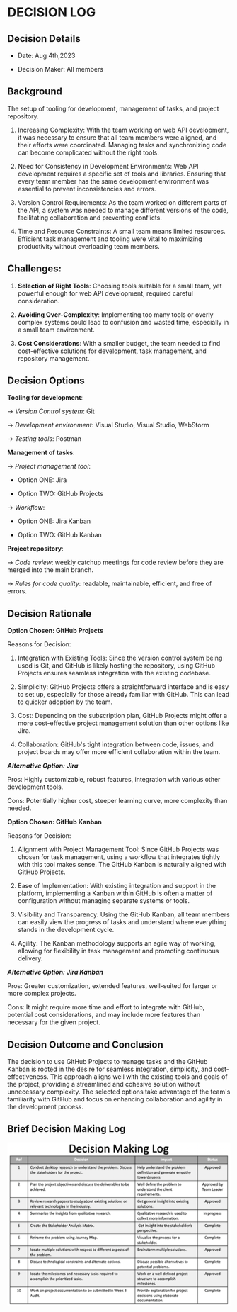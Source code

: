 # DECISION LOG  

## Decision Details  

- Date: Aug 4th,2023 

- Decision Maker: All members 


## Background  
The setup of tooling for development, management of tasks, and project repository.  
1. Increasing Complexity: With the team working on web API development, it was necessary to ensure that all team members were aligned, and their efforts were coordinated. Managing tasks and synchronizing code can become complicated without the right tools. 

2. Need for Consistency in Development Environments: Web API development requires a specific set of tools and libraries. Ensuring that every team member has the same development environment was essential to prevent inconsistencies and errors. 

3. Version Control Requirements: As the team worked on different parts of the API, a system was needed to manage different versions of the code, facilitating collaboration and preventing conflicts. 

4. Time and Resource Constraints: A small team means limited resources. Efficient task management and tooling were vital to maximizing productivity without overloading team members. 

  
## Challenges: 

1. **Selection of Right Tools**: Choosing tools suitable for a small team, yet powerful enough for web API development, required careful consideration. 

2. **Avoiding Over-Complexity**: Implementing too many tools or overly complex systems could lead to confusion and wasted time, especially in a small team environment. 

3. **Cost Considerations**: With a smaller budget, the team needed to find cost-effective solutions for development, task management, and repository management. 


## Decision Options  

**Tooling for development**:  

-> *Version Control system*: Git 

-> *Development environment*: Visual Studio, Visual Studio, WebStorm 

-> *Testing tools*: Postman 

**Management of tasks**:  

-> *Project management tool*:  

- Option ONE: Jira 

- Option TWO: GitHub Projects 

-> *Workflow*: 

- Option ONE: Jira Kanban 

- Option TWO: GitHub Kanban 

 **Project repository**: 

-> *Code review*: weekly catchup meetings for code review before they are merged into the main branch. 

-> *Rules for code quality*: readable, maintainable, efficient, and free of errors.  


## Decision Rationale  

**Option Chosen: GitHub Projects**

Reasons for Decision: 

1. Integration with Existing Tools: Since the version control system being used is Git, and GitHub is likely hosting the repository, using GitHub Projects ensures seamless integration with the existing codebase. 

2. Simplicity: GitHub Projects offers a straightforward interface and is easy to set up, especially for those already familiar with GitHub. This can lead to quicker adoption by the team. 

3. Cost: Depending on the subscription plan, GitHub Projects might offer a more cost-effective project management solution than other options like Jira. 

4. Collaboration: GitHub's tight integration between code, issues, and project boards may offer more efficient collaboration within the team. 

***Alternative Option: Jira***

Pros: Highly customizable, robust features, integration with various other development tools. 

Cons: Potentially higher cost, steeper learning curve, more complexity than needed. 

**Option Chosen: GitHub Kanban**

Reasons for Decision: 

1. Alignment with Project Management Tool: Since GitHub Projects was chosen for task management, using a workflow that integrates tightly with this tool makes sense. The GitHub Kanban is naturally aligned with GitHub Projects. 

2. Ease of Implementation: With existing integration and support in the platform, implementing a Kanban within GitHub is often a matter of configuration without managing separate systems or tools. 

3. Visibility and Transparency: Using the GitHub Kanban, all team members can easily view the progress of tasks and understand where everything stands in the development cycle. 

4. Agility: The Kanban methodology supports an agile way of working, allowing for flexibility in task management and promoting continuous delivery. 

***Alternative Option: Jira Kanban***

Pros: Greater customization, extended features, well-suited for larger or more complex projects. 

Cons: It might require more time and effort to integrate with GitHub, potential cost considerations, and may include more features than necessary for the given project. 

## Decision Outcome and Conclusion 

The decision to use GitHub Projects to manage tasks and the GitHub Kanban is rooted in the desire for seamless integration, simplicity, and cost-effectiveness. This approach aligns well with the existing tools and goals of the project, providing a streamlined and cohesive solution without unnecessary complexity. The selected options take advantage of the team's familiarity with GitHub and focus on enhancing collaboration and agility in the development process. 

 ## Brief Decision Making Log

 ![show](https://github.com/tonypioneer/Trust-Indicator/blob/97dcdcefb9d555261442ff8e46e50afd88dcb9f0/Documents/Decision%20Logs/DecisionMakingLog.png)
